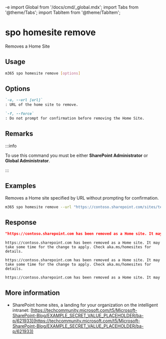 -e <!-- DISCLAIMER: All secrets, passwords, and sensitive values in this document are examples only and not real credentials. -->
import Global from '/docs/cmd/_global.mdx';
import Tabs from '@theme/Tabs';
import TabItem from '@theme/TabItem';

# spo homesite remove

Removes a Home Site

## Usage

```sh
m365 spo homesite remove [options]
```

## Options

```md definition-list
`-u, --url [url]`
: URL of the home site to remove.

`-f, --force`
: Do not prompt for confirmation before removing the Home Site.
```

<Global />

## Remarks

:::info

To use this command you must be either **SharePoint Administrator** or **Global Administrator**.

:::

## Examples

Removes a Home site specified by URL without prompting for confirmation.

```sh
m365 spo homesite remove --url "https://contoso.sharepoint.com/sites/testcomms" --force
```

## Response

<Tabs>
  <TabItem value="JSON">

  ```json
  "https://contoso.sharepoint.com has been removed as a Home site. It may take some time for the change to apply. Check aka.ms/homesites for details."
  ```

  </TabItem>
  <TabItem value="Text">

  ```text
  https://contoso.sharepoint.com has been removed as a Home site. It may take some time for the change to apply. Check aka.ms/homesites for details.
  ```

  </TabItem>
  <TabItem value="CSV">

  ```csv
  https://contoso.sharepoint.com has been removed as a Home site. It may take some time for the change to apply. Check aka.ms/homesites for details.
  ```

  </TabItem>
  <TabItem value="Markdown">

  ```md
  https://contoso.sharepoint.com has been removed as a Home site. It may take some time for the change to apply. Check aka.ms/homesites for details.
  ```

  </TabItem>
</Tabs>

## More information

- SharePoint home sites, a landing for your organization on the intelligent intranet: [https://techcommunity.microsoft.com/t5/Microsoft-SharePoint-Blog/EXAMPLE_SECRET_VALUE_PLACEHOLDER/ba-p/621933](https://techcommunity.microsoft.com/t5/Microsoft-SharePoint-Blog/EXAMPLE_SECRET_VALUE_PLACEHOLDER/ba-p/621933)
